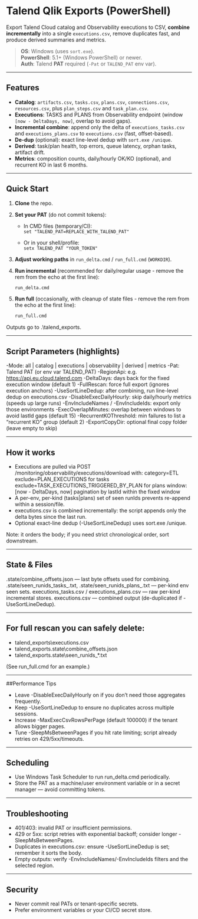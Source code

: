 # Talend Qlik Exports (PowerShell)

Export Talend Cloud catalog and Observability executions to CSV, **combine incrementally** into a single `executions.csv`, remove duplicates fast, and produce derived summaries and metrics.

> **OS**: Windows (uses `sort.exe`).  
> **PowerShell**: 5.1+ (Windows PowerShell) or newer.  
> **Auth**: Talend **PAT** required (`-Pat` or `TALEND_PAT` env var).

---

## Features

- **Catalog**: `artifacts.csv`, `tasks.csv`, `plans.csv`, `connections.csv`, `resources.csv`, plus `plan_steps.csv` and `task_plan.csv`.
- **Executions**: TASKS and PLANS from Observability endpoint (window `[now - DeltaDays, now]`, overlap to avoid gaps).
- **Incremental combine**: append only the delta of `executions_tasks.csv` and `executions_plans.csv` to `executions.csv` (fast, offset-based).
- **De-dup** (optional): exact line-level dedup with `sort.exe /unique`.
- **Derived**: task/plan health, top errors, queue latency, orphan tasks, artifact drift.
- **Metrics**: composition counts, daily/hourly OK/KO (optional), and recurrent KO in last 6 months.

---

## Quick Start

1. **Clone** the repo.
2. **Set your PAT** (do not commit tokens):

   - In CMD files (temporary/CI):  
     `set "TALEND_PAT=REPLACE_WITH_TALEND_PAT"`

   - Or in your shell/profile:  
     `setx TALEND_PAT "YOUR_TOKEN"`

3. **Adjust working paths** in `run_delta.cmd` / `run_full.cmd` (`WORKDIR`).

4. **Run incremental** (recommended for daily/regular usage - remove the rem from the echo at the first line):

   ```bat
   run_delta.cmd

5. **Run full** (occasionally, with cleanup of state files - remove the rem from the echo at the first line):

   ```bat
   run_full.cmd

Outputs go to .\talend_exports\.

---

## Script Parameters (highlights)

-Mode: all | catalog | executions | observability | derived | metrics
-Pat: Talend PAT (or env var TALEND_PAT)
-RegionApi: e.g. https://api.eu.cloud.talend.com
-DeltaDays: days back for the fixed execution window (default 1)
-FullRescan: force full export (ignores execution anchors)
-UseSortLineDedup: after combining, run line-level dedup on executions.csv
-DisableExecDailyHourly: skip daily/hourly metrics (speeds up large runs)
-EnvIncludeNames / -EnvIncludeIds: export only those environments
-ExecOverlapMinutes: overlap between windows to avoid lastId gaps (default 15)
-RecurrentKOThreshold: min failures to list a “recurrent KO” group (default 2)
-ExportCopyDir: optional final copy folder (leave empty to skip)

---

## How it works
- Executions are pulled via POST /monitoring/observability/executions/download with:
  category=ETL
  exclude=PLAN_EXECUTIONS for tasks
  exclude=TASK_EXECUTIONS_TRIGGERED_BY_PLAN for plans
  window: [now - DeltaDays, now]
  pagination by lastId within the fixed window
- A per-env, per-kind (tasks|plans) set of seen runIds prevents re-append within a session/file.
- executions.csv is combined incrementally: the script appends only the delta bytes since the last run.
- Optional exact-line dedup (-UseSortLineDedup) uses sort.exe /unique.

Note: it orders the body; if you need strict chronological order, sort downstream.

---

## State & Files

.state/combine_offsets.json — last byte offsets used for combining.
.state/seen_runids_tasks_<env>.txt, .state/seen_runids_plans_<env>.txt — per-kind env seen sets.
executions_tasks.csv / executions_plans.csv — raw per-kind incremental stores.
executions.csv — combined output (de-duplicated if -UseSortLineDedup).

---

## For full rescan you can safely delete:

- talend_exports\executions.csv
- talend_exports\.state\combine_offsets.json
- talend_exports\.state\seen_runids_*.txt

(See run_full.cmd for an example.)

---

##Performance Tips

- Leave -DisableExecDailyHourly on if you don’t need those aggregates frequently.
- Keep -UseSortLineDedup to ensure no duplicates across multiple sessions.
- Increase -MaxExecCsvRowsPerPage (default 100000) if the tenant allows bigger pages.
- Tune -SleepMsBetweenPages if you hit rate limiting; script already retries on 429/5xx/timeouts.

---

## Scheduling

- Use Windows Task Scheduler to run run_delta.cmd periodically.
- Store the PAT as a machine/user environment variable or in a secret manager — avoid committing tokens.

---

## Troubleshooting
- 401/403: invalid PAT or insufficient permissions.
- 429 or 5xx: script retries with exponential backoff; consider longer -SleepMsBetweenPages.
- Duplicates in executions.csv: ensure -UseSortLineDedup is set; remember it sorts the body.
- Empty outputs: verify -EnvIncludeNames/-EnvIncludeIds filters and the selected region.

---

## Security
- Never commit real PATs or tenant-specific secrets.
- Prefer environment variables or your CI/CD secret store.
